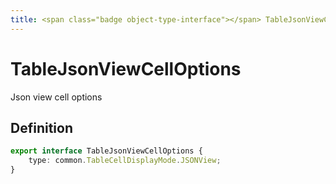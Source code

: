 ```yaml
---
title: <span class="badge object-type-interface"></span> TableJsonViewCellOptions
---
```

# <span class="badge object-type-interface"></span> TableJsonViewCellOptions

Json view cell options

## Definition

```typescript
export interface TableJsonViewCellOptions {
	type: common.TableCellDisplayMode.JSONView;
}

```
